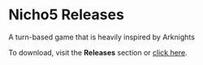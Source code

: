 # Nicho5 Releases
A turn-based game that is heavily inspired by Arknights

To download, visit the **Releases** section or [click here](https://github.com/SatoriSimp/Nicho5_Releases/releases).
